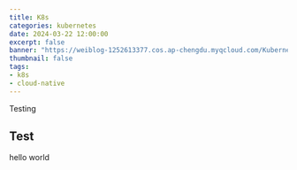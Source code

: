 ```yaml
---
title: K8s
categories: kubernetes
date: 2024-03-22 12:00:00
excerpt: false
banner: "https://weiblog-1252613377.cos.ap-chengdu.myqcloud.com/Kubernetes-logo.png"
thumbnail: false
tags:
- k8s
- cloud-native
---
```


Testing

## Test

hello world